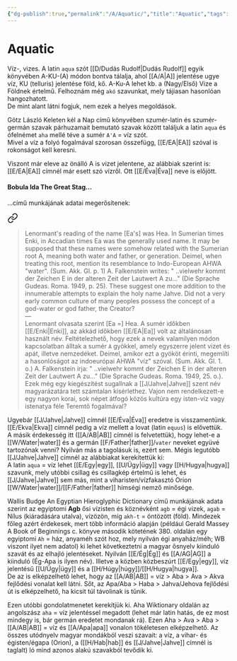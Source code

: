 ```yaml
---
{"dg-publish":true,"permalink":"/A/Aquatic/","title":"Aquatic","tags":["Englishtexttranslated","containstransclusions"],"created":"2023-10-19T05:35","updated":"2024-01-30T07:16"}
---
```



# Aquatic

Víz-, vizes. A latin `aqua` szót [[D/Dudás Rudolf\|Dudás Rudolf]] egyik könyvében A-KU-(A) módon bontva tálalja, ahol [[A/A\|A]] jelentése ugye víz, KU (telluris) jelentése föld, kő. A-Ku-A lehet kb. a (Nagy/Első) Vize a Földnek értelmű. Felhoznám még `akó` szavunkat, mely tájiasan hasonlóan hangozhatott.  
De mint alant látni fogjuk, nem ezek a helyes megoldások.  

Götz László Keleten kél a Nap című könyvében szumér-latin és szumér-germán szavak párhuzamait bemutató szavak között találjuk a latin `aqua` és ófelnémet `aha` mellé téve a sumér `A'A` = víz szót.  
Mivel a víz a folyó fogalmával szorosan összefügg, [[E/EA\|EA]] szóval is rokonságot kell keresni.  

Viszont már eleve az önálló A is vizet jelentene, az alábbiak szerint is:  
[[E/EA\|EA]] címnél már esett szó vízről. Ott [[E/Éva\|Éva]] neve is előjött. 

#### Bobula Ida The Great Stag...  

...című munkájának adatai megerősítenek:  

<div class="transclusion internal-embed is-loaded"><a class="markdown-embed-link" href="/f/father/#2loaxu" aria-label="Open link"><svg xmlns="http://www.w3.org/2000/svg" width="24" height="24" viewBox="0 0 24 24" fill="none" stroke="currentColor" stroke-width="2" stroke-linecap="round" stroke-linejoin="round" class="svg-icon lucide-link"><path d="M10 13a5 5 0 0 0 7.54.54l3-3a5 5 0 0 0-7.07-7.07l-1.72 1.71"></path><path d="M14 11a5 5 0 0 0-7.54-.54l-3 3a5 5 0 0 0 7.07 7.07l1.71-1.71"></path></svg></a><div class="markdown-embed">



> Lenormant's reading of the name \[Ea's\] was Hea. In Sumerian times Enki, in Accadian times Ea was the generally used name. It may be supposed that these names were somehow related with the Sumerian root A, meaning both water and father, or generation. Deimel, when treating this root, mention its resemblance to Indo-European AHWA "water". (Sum. Akk. Gl. p. 1) A. Falkenstein writes: " ..vielwehr kommt der Zeichen E in der alteren Zeit der Lautwert A zu..." (Die Sprache Gudeas. Roma. 1949, p. 25). These suggest one more addition to the innumerable attempts to explain the holy name Jahve. Did not a very early common culture of many peoples possess the concept of a god-water or god father, the Creator?  
> —  
> Lenormant olvasata szerint \[Ea =\] Hea. A sumér időkben [[E/Enki\|Enki]], az akkád időkben [[E/EA\|Ea]] volt az általánosan használt név. Feltételezhető, hogy ezek a nevek valamilyen módon kapcsolatban álltak a sumér `A` gyökkel, amely egyszerre jelent vizet és apát, illetve nemzedéket. Deimel, amikor ezt a gyököt érinti, megemlíti a hasonlóságot az indoeurópai AHWA "víz" szóval. (Sum. Akk. Gl. 1. o.) A. Falkenstein írja: " ..vielwehr kommt der Zeichen E in der alteren Zeit der Lautwert A zu..." (Die Sprache Gudeas. Roma. 1949, 25. o.). Ezek még egy kiegészítést sugallnak a [[J/Jahve\|Jahve]] szent név magyarázatára tett számtalan kísérlethez. Vajon nem rendelkezett-e egy nagyon korai, sok népet átfogó közös kultúra egy isten-víz vagy istenatya féle Teremtő fogalmával?  


</div></div>


Ugyebár [[J/Jahve\|Jahve]] címnél [[E/Éva\|Éva]] eredetre is visszamentünk. [[E/Ekva\|Ekva]] címnél pedig a víz mellett a lovat (latin `equus`) is elővettük.  
A másik érdekesség itt ([[A/AB\|AB]] címnél is felvetettük), hogy lehet-e a [[W/Water\|water]] és a germán [[F/Father\|father]]/`vater` neveket együvé tartozónak venni? Nyilván más a tagolásuk is, ezért sem. Mégis legutóbb [[J/Jahve\|Jahve]] címnél az alábbiakat kerekítettük ki:  
A latin `aqua` = víz lehet [[E/Egy\|egy]], [[U/Ügy\|ügy]] vagy [[H/Hugya\|hugya]] szavunk, mely utóbbi csillag és csillagkép értelmű is lehet, és [[J/Jahve\|Jahve]] sem más, mint a viharisten/vízfakasztó Orion [[W/Water\|water]]/[[F/Father\|father]] hímségi nemző minősége.  

Wallis Budge An Egyptian Hieroglyphic Dictionary című munkájának adata szerint az egyiptomi **Agb** ősi vízisten és köznévként `agb` = égi vizek, `agab` = Nílus (kiáradására utalva), vízözön, míg `akh-t` = öntözött (föld). Mindezek főleg azért érdekesek, mert több információ alapján (például Gerald Massey A Book of Beginnings c. könyve második kötetének 380. oldalán egy egyiptomi `Ah` = ház, anyaméh szót hoz, mely nyilván égi anyaház/méh; WB viszont ilyet nem adatol) ki lehet következtetni a magyar ősnyelv kiinduló szavát és az elhajló jelentéseket. Nyilván [[E/Ég\|Ég]] és [[A/AG\|AG]] a kiinduló (Ég-Apa is ilyen név). Illetve a közben közbeszúrt [[E/Egy\|egy]], víz jelentésű [[U/Ügy\|ügy]] és a [[H/Húgy\|húgy]]/[[H/Hugya\|hugya]].  
De az is elképzelhető lehet, hogy az [[A/AB\|AB]] = víz > Aba > Ava > Akva fejlődési vonalat kell látni. Sőt, az Apa/Aba > Haba > Jahva/Jehova fejlődési út is elképzelhető, ha kicsit túl távolinak is tűnik.  

Ezen utóbbi gondolatmenetet kerekítjük ki. Aha Wiktionary oldalán az angolszász `aha` = víz jelentéssel megadott (lehet már latin hatás, de ez most mindegy is, bár germán eredetet mondanak rá). Ezen Aha > Ava > Aba > [[A/AB\|AB]] = víz és [[A/Apa\|apa]] vonalon tökéletesen elképzelhető. Az összes utódnyelv magyar mondákból veszi szavait: a víz, a vihar- és égisten/égapa (Orion), a ([[H/Hab\|hab]] és [[J/Jahve\|Jahve]] címnél is taglalt) ló mind azonos alakú szavakból tevődik ki.  